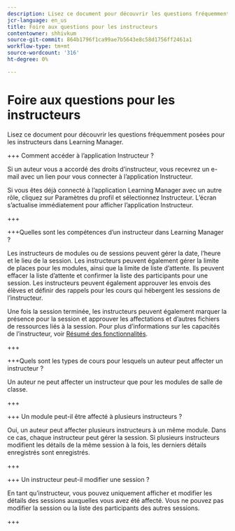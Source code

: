 ```yaml
---
description: Lisez ce document pour découvrir les questions fréquemment posées pour les instructeurs dans Learning Manager.
jcr-language: en_us
title: Foire aux questions pour les instructeurs
contentowner: shhivkum
source-git-commit: 864b1796f1ca99ae7b5643e8c58d1756ff2461a1
workflow-type: tm+mt
source-wordcount: '316'
ht-degree: 0%

---
```




# Foire aux questions pour les instructeurs

Lisez ce document pour découvrir les questions fréquemment posées pour les instructeurs dans Learning Manager.

+++ Comment accéder à l’application Instructeur ?

Si un auteur vous a accordé des droits d’instructeur, vous recevrez un e-mail avec un lien pour vous connecter à l’application Instructeur.

Si vous êtes déjà connecté à l’application Learning Manager avec un autre rôle, cliquez sur Paramètres du profil et sélectionnez Instructeur. L’écran s’actualise immédiatement pour afficher l’application Instructeur.

+++

+++Quelles sont les compétences d’un instructeur dans Learning Manager ?

Les instructeurs de modules ou de sessions peuvent gérer la date, l’heure et le lieu de la session. Les instructeurs peuvent également gérer la limite de places pour les modules, ainsi que la limite de liste d’attente. Ils peuvent effacer la liste d’attente et confirmer la liste des participants pour une session. Les instructeurs peuvent également approuver les envois des élèves et définir des rappels pour les cours qui hébergent les sessions de l’instructeur.

Une fois la session terminée, les instructeurs peuvent également marquer la présence pour la session et approuver les affectations et d’autres fichiers de ressources liés à la session. Pour plus d’informations sur les capacités de l’instructeur, voir [Résumé des fonctionnalités](feature-summary/modules.md).

+++

+++Quels sont les types de cours pour lesquels un auteur peut affecter un instructeur ?

Un auteur ne peut affecter un instructeur que pour les modules de salle de classe.

+++

+++ Un module peut-il être affecté à plusieurs instructeurs ?

Oui, un auteur peut affecter plusieurs instructeurs à un même module. Dans ce cas, chaque instructeur peut gérer la session. Si plusieurs instructeurs modifient les détails de la même session à la fois, les derniers détails enregistrés sont enregistrés.

+++

+++ Un instructeur peut-il modifier une session ?

En tant qu’instructeur, vous pouvez uniquement afficher et modifier les détails des sessions auxquelles vous avez été affecté. Vous ne pouvez pas modifier la session ou la liste des participants des autres sessions.

+++

